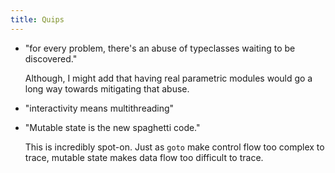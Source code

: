 ```yaml
---
title: Quips
---
```


* "for every problem, there's an abuse of typeclasses waiting to be discovered."

	Although, I might add that having real parametric modules would go a long way towards mitigating that abuse.

* "interactivity means multithreading"

* "Mutable state is the new spaghetti code."

	This is incredibly spot-on. Just as `goto` make control flow too complex to trace, mutable state makes data flow too difficult to trace.